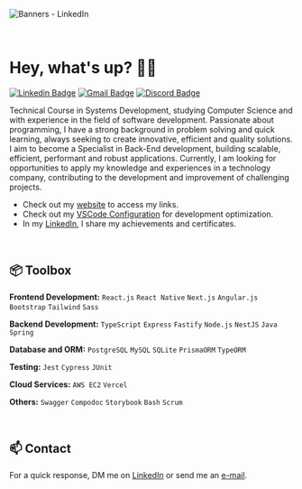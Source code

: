 ![Banners - LinkedIn](https://github.com/user-attachments/assets/662f7ee0-c00d-41d7-b627-ceb8878f6071)

</br>

# Hey, what's up? 👋🏻

[![Linkedin Badge](https://img.shields.io/badge/-LinkedIn-4773BC?style=flat-square&logo=Linkedin&logoColor=white&link=https://www.linkedin.com/in/pedroo-nietoo/)](https://www.linkedin.com/in/pedroo-nietoo/)
[![Gmail Badge](https://img.shields.io/badge/-pedronieto.2005@gmail.com-4773BC?style=flat-square&logo=Gmail&logoColor=white&link=mailto:pedronieto.2005@gmail.com)](mailto:pedronieto.2005@gmail.com)
[![Discord Badge](https://img.shields.io/badge/-Discord-4773BC?style=flat-square&logo=Discord&logoColor=white&link=https://discordapp.com/channels/@me/705496526289371208)](https://discordapp.com/channels/@me/705496526289371208)

Technical Course in Systems Development, studying Computer Science and with experience in the field of software development. Passionate about programming, I have a strong background in problem solving and quick learning, always seeking to create innovative, efficient and quality solutions.
<br>
I aim to become a Specialist in Back-End development, building scalable, efficient, performant  and robust applications. Currently, I am looking for opportunities to apply my knowledge and experiences in a technology company, contributing to the development and improvement of challenging projects.

- Check out my [website](https://devtree-pedro-nieto.vercel.app/) to access my links.
- Check out my [VSCode Configuration](https://gist.github.com/Pedroo-Nietoo/a20bf9b1ee512aeb97421f3bd5b7eb29) for development optimization.
- In my [LinkedIn](https://www.linkedin.com/in/pedroo-nietoo/), I share my achievements and certificates.

</br>
 
## 📦 Toolbox

**Frontend Development:** `React.js` `React Native` `Next.js` `Angular.js` `Bootstrap` `Tailwind` `Sass`

**Backend Development:** `TypeScript` `Express` `Fastify` `Node.js` `NestJS` `Java` `Spring`

**Database and ORM:** `PostgreSQL` `MySQL` `SQLite` `PrismaORM` `TypeORM`

**Testing:** `Jest` `Cypress` `JUnit`

**Cloud Services:** `AWS EC2` `Vercel`

**Others:** `Swagger` `Compodoc` `Storybook` `Bash` `Scrum`
 
</br>

## 📫 Contact
For a quick response, DM me on [LinkedIn](https://www.linkedin.com/in/pedroo-nietoo/) or send me an [e-mail](mailto:pedronieto.2005@gmail.com).

